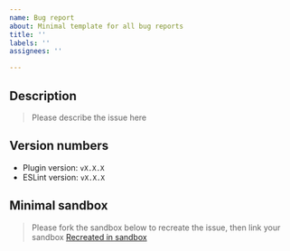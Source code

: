 ```yaml
---
name: Bug report
about: Minimal template for all bug reports
title: ''
labels: ''
assignees: ''

---
```


## Description
> Please describe the issue here

## Version numbers
* Plugin version: `vX.X.X`
* ESLint version: `vX.X.X`

## Minimal sandbox
> Please fork the sandbox below to recreate the issue, then link your sandbox
[Recreated in sandbox](https://codesandbox.io/p/sandbox/eslint-plugin-test-bed-mfxmhh)
